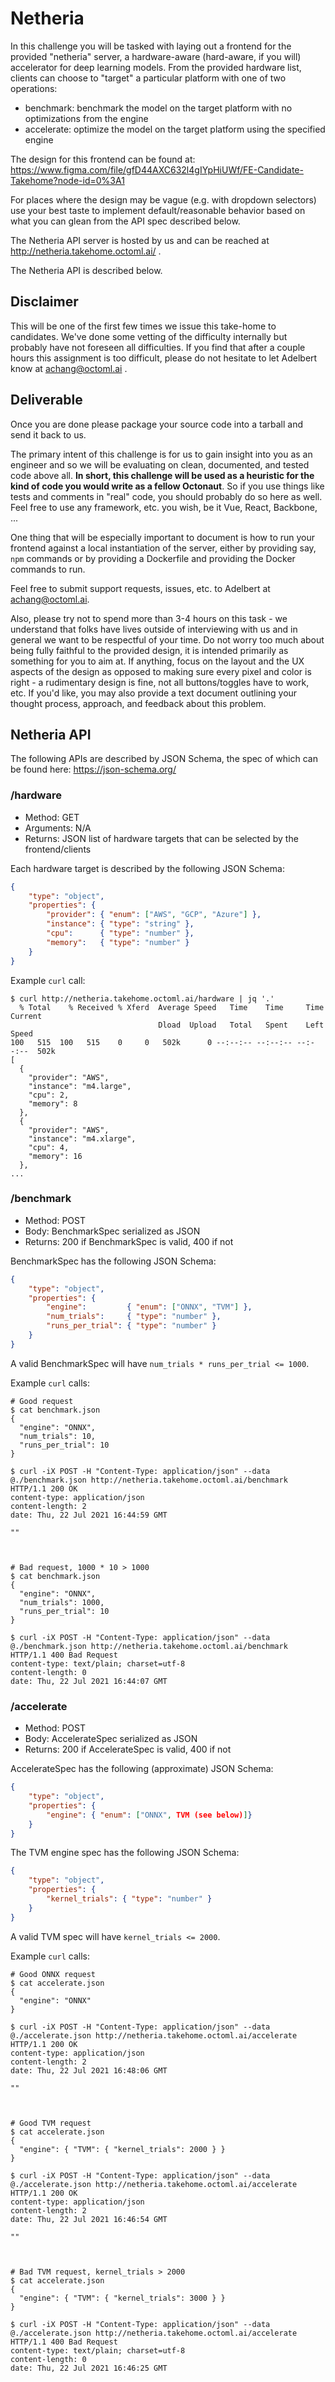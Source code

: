 # Netheria

In this challenge you will be tasked with laying out a frontend for the provided "netheria" server,
a hardware-aware (hard-aware, if you will) accelerator for deep learning models. From the provided
hardware list, clients can choose to "target" a particular platform with one of two operations:

- benchmark: benchmark the model on the target platform with no optimizations from the engine
- accelerate: optimize the model on the target platform using the specified engine

The design for this frontend can be found at:
https://www.figma.com/file/gfD44AXC632l4gIYpHiUWf/FE-Candidate-Takehome?node-id=0%3A1

For places where the design may be vague (e.g. with dropdown selectors) use your best
taste to implement default/reasonable behavior based on what you can glean from the
API spec described below.

The Netheria API server is hosted by us and can be reached at http://netheria.takehome.octoml.ai/ .

The Netheria API is described below.

## Disclaimer

This will be one of the first few times we issue this take-home to candidates. We've done some
vetting of the difficulty internally but probably have not foreseen all difficulties. If you find
that after a couple hours this assignment is too difficult, please do not hesitate to let Adelbert
know at achang@octoml.ai .

## Deliverable

Once you are done please package your source code into a tarball and send it back to us.

The primary intent of this challenge is for us to gain insight into you as an engineer and so we will be evaluating on
clean, documented, and tested code above all. **In short, this challenge will be used as a heuristic for the kind of code
you would write as a fellow Octonaut**. So if you use things like tests and comments in "real" code, you should probably
do so here as well. Feel free to use any framework, etc. you wish, be it Vue, React, Backbone, ...

One thing that will be especially important to document is how to run your frontend against a local
instantiation of the server, either by providing say, `npm` commands or by providing a Dockerfile and providing the
Docker commands to run.

Feel free to submit support requests, issues, etc. to Adelbert at achang@octoml.ai.

Also, please try not to spend more than 3-4 hours on this task - we understand that folks have lives outside of interviewing
with us and in general we want to be respectful of your time. Do not worry too much about being fully faithful to the provided design,
it is intended primarily as something for you to aim at. If anything, focus on the layout and the UX aspects of the design
as opposed to making sure every pixel and color is right - a rudimentary design is fine, not all buttons/toggles have to work, etc.
If you'd like, you may also provide a text document outlining your thought process, approach, and feedback about this problem.

## Netheria API

The following APIs are described by JSON Schema, the spec of which can be found here:
https://json-schema.org/

### /hardware
- Method: GET
- Arguments: N/A
- Returns: JSON list of hardware targets that can be selected by the frontend/clients

Each hardware target is described by the following JSON Schema:

```json
{
    "type": "object",
    "properties": {
        "provider": { "enum": ["AWS", "GCP", "Azure"] },
        "instance": { "type": "string" },
        "cpu":      { "type": "number" },
        "memory":   { "type": "number" }
    }
}
```

Example `curl` call:

```shell
$ curl http://netheria.takehome.octoml.ai/hardware | jq '.'
  % Total    % Received % Xferd  Average Speed   Time    Time     Time  Current
                                 Dload  Upload   Total   Spent    Left  Speed
100   515  100   515    0     0   502k      0 --:--:-- --:--:-- --:--:--  502k
[
  {
    "provider": "AWS",
    "instance": "m4.large",
    "cpu": 2,
    "memory": 8
  },
  {
    "provider": "AWS",
    "instance": "m4.xlarge",
    "cpu": 4,
    "memory": 16
  },
...
```

### /benchmark
- Method: POST
- Body: BenchmarkSpec serialized as JSON
- Returns: 200 if BenchmarkSpec is valid, 400 if not

BenchmarkSpec has the following JSON Schema:

```json
{
    "type": "object",
    "properties": {
        "engine":         { "enum": ["ONNX", "TVM"] },
        "num_trials":     { "type": "number" },
        "runs_per_trial": { "type": "number" }
    }
}
```

A valid BenchmarkSpec will have `num_trials * runs_per_trial <= 1000`.

Example `curl` calls:

```shell
# Good request
$ cat benchmark.json
{
  "engine": "ONNX",
  "num_trials": 10,
  "runs_per_trial": 10
}

$ curl -iX POST -H "Content-Type: application/json" --data @./benchmark.json http://netheria.takehome.octoml.ai/benchmark
HTTP/1.1 200 OK
content-type: application/json
content-length: 2
date: Thu, 22 Jul 2021 16:44:59 GMT

""



# Bad request, 1000 * 10 > 1000
$ cat benchmark.json
{
  "engine": "ONNX",
  "num_trials": 1000,
  "runs_per_trial": 10
}

$ curl -iX POST -H "Content-Type: application/json" --data @./benchmark.json http://netheria.takehome.octoml.ai/benchmark
HTTP/1.1 400 Bad Request
content-type: text/plain; charset=utf-8
content-length: 0
date: Thu, 22 Jul 2021 16:44:07 GMT
```

### /accelerate
- Method: POST
- Body: AccelerateSpec serialized as JSON
- Returns: 200 if AccelerateSpec is valid, 400 if not

AccelerateSpec has the following (approximate) JSON Schema:

```json
{
    "type": "object",
    "properties": {
        "engine": { "enum": ["ONNX", TVM (see below)]}
    }
}
```

The TVM engine spec has the following JSON Schema:

```json
{
    "type": "object",
    "properties": {
        "kernel_trials": { "type": "number" }
    }
}
```

A valid TVM spec will have `kernel_trials <= 2000`.

Example `curl` calls:

```shell
# Good ONNX request
$ cat accelerate.json
{
  "engine": "ONNX"
}

$ curl -iX POST -H "Content-Type: application/json" --data @./accelerate.json http://netheria.takehome.octoml.ai/accelerate
HTTP/1.1 200 OK
content-type: application/json
content-length: 2
date: Thu, 22 Jul 2021 16:48:06 GMT

""



# Good TVM request
$ cat accelerate.json
{
  "engine": { "TVM": { "kernel_trials": 2000 } }
}

$ curl -iX POST -H "Content-Type: application/json" --data @./accelerate.json http://netheria.takehome.octoml.ai/accelerate
HTTP/1.1 200 OK
content-type: application/json
content-length: 2
date: Thu, 22 Jul 2021 16:46:54 GMT

""



# Bad TVM request, kernel_trials > 2000
$ cat accelerate.json
{
  "engine": { "TVM": { "kernel_trials": 3000 } }
}

$ curl -iX POST -H "Content-Type: application/json" --data @./accelerate.json http://netheria.takehome.octoml.ai/accelerate
HTTP/1.1 400 Bad Request
content-type: text/plain; charset=utf-8
content-length: 0
date: Thu, 22 Jul 2021 16:46:25 GMT
```
